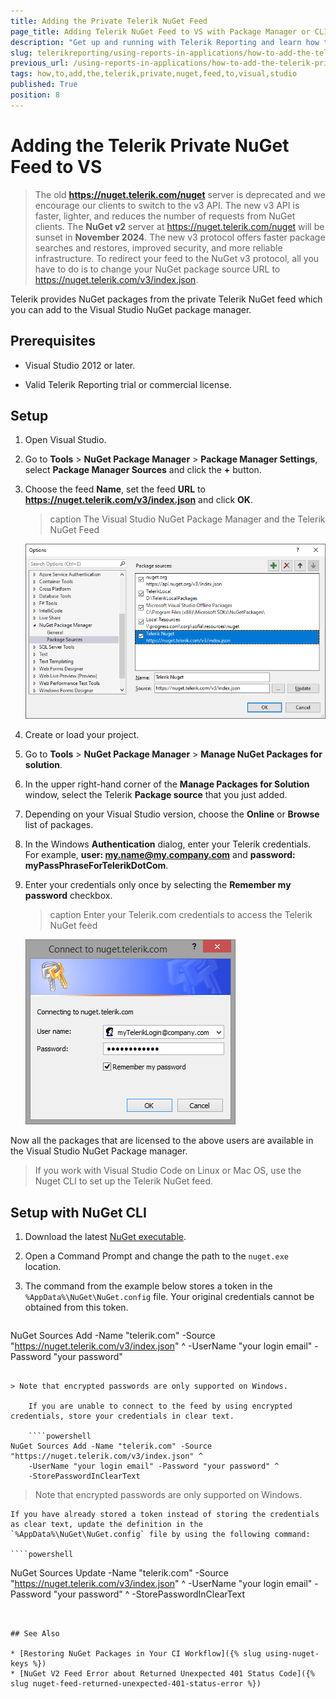 ```yaml
---
title: Adding the Private Telerik NuGet Feed
page_title: Adding Telerik NuGet Feed to VS with Package Manager or CLI
description: "Get up and running with Telerik Reporting and learn how to add quickly and easy the Telerik private NuGet feed to Visual Studio with the NuGet Package Manager or NuGet CLI in this step-by-step tutorial."
slug: telerikreporting/using-reports-in-applications/how-to-add-the-telerik-private-nuget-feed-to-visual-studio
previous_url: /using-reports-in-applications/how-to-add-the-telerik-private-nuget-feed-to-visual-studio, /add-the-telerik-private-nuget-feed-to-visual-studio
tags: how,to,add,the,telerik,private,nuget,feed,to,visual,studio
published: True
position: 8
---
```


# Adding the Telerik Private NuGet Feed to VS

> The old **https://nuget.telerik.com/nuget** server is deprecated and we encourage our clients to switch to the v3 API. The new v3 API is faster, lighter, and reduces the number of requests from NuGet clients. The **NuGet v2** server at https://nuget.telerik.com/nuget will be sunset in **November 2024**. The new v3 protocol offers faster package searches and restores, improved security, and more reliable infrastructure. To redirect your feed to the NuGet v3 protocol, all you have to do is to change your NuGet package source URL to https://nuget.telerik.com/v3/index.json.  

Telerik provides NuGet packages from the private Telerik NuGet feed which you can add to the Visual Studio NuGet package manager.

## Prerequisites

* Visual Studio 2012 or later.

* Valid Telerik Reporting trial or commercial license.

## Setup

1. Open Visual Studio.

1. Go to __Tools__ > __NuGet Package Manager__ > __Package Manager Settings__, select __Package Manager Sources__ and click the __+__ button.

1. Choose the feed __Name__, set the feed __URL__ to __https://nuget.telerik.com/v3/index.json__ and click __OK__.

	>caption The Visual Studio NuGet Package Manager and the Telerik NuGet Feed

	![Telerik Nuget Feed in Visual Studio NuGet Package Manager](images/nuged-feed-in-npm.png)

1. Create or load your project.

1. Go to __Tools__ > __NuGet Package Manager__ > __Manage NuGet Packages for solution__.

1. In the upper right-hand corner of the __Manage Packages for Solution__ window, select the Telerik __Package source__ that you just added.

1. Depending on your Visual Studio version, choose the __Online__ or __Browse__ list of packages.

1. In the Windows **Authentication** dialog, enter your Telerik credentials. For example, **user: my.name@my.company.com** and **password: myPassPhraseForTelerikDotCom**.

1. Enter your credentials only once by selecting the __Remember my password__ checkbox.

	>caption Enter your Telerik.com credentials to access the Telerik NuGet feed

	![Telerik.com credentials form to access the Telerik NuGet Feed](images/nuget-credentials.png)

Now all the packages that are licensed to the above users are available in the Visual Studio NuGet Package manager.

> If you work with Visual Studio Code on Linux or Mac OS, use the Nuget CLI to set up the Telerik NuGet feed.

## Setup with NuGet CLI

1. Download the latest [NuGet executable](https://dist.nuget.org/win-x86-commandline/latest/nuget.exe).

1. Open a Command Prompt and change the path to the `nuget.exe` location.

1. The command from the example below stores a token in the `%AppData%\NuGet\NuGet.config` file. Your original credentials cannot be obtained from this token.

	````powershell
NuGet Sources Add -Name "telerik.com" -Source "https://nuget.telerik.com/v3/index.json" ^
	-UserName "your login email" -Password "your password"
````

> Note that encrypted passwords are only supported on Windows.

	If you are unable to connect to the feed by using encrypted credentials, store your credentials in clear text.

	````powershell
NuGet Sources Add -Name "telerik.com" -Source "https://nuget.telerik.com/v3/index.json" ^
	-UserName "your login email" -Password "your password" ^
	-StorePasswordInClearText
````

> Note that encrypted passwords are only supported on Windows.

	If you have already stored a token instead of storing the credentials as clear text, update the definition in the `%AppData%\NuGet\NuGet.config` file by using the following command:

	````powershell
NuGet Sources Update -Name "telerik.com" -Source "https://nuget.telerik.com/v3/index.json" ^
	-UserName "your login email" -Password "your password" ^
	-StorePasswordInClearText
````


## See Also

* [Restoring NuGet Packages in Your CI Workflow]({% slug using-nuget-keys %})
* [NuGet V2 Feed Error about Returned Unexpected 401 Status Code]({% slug nuget-feed-returned-unexpected-401-status-error %})
